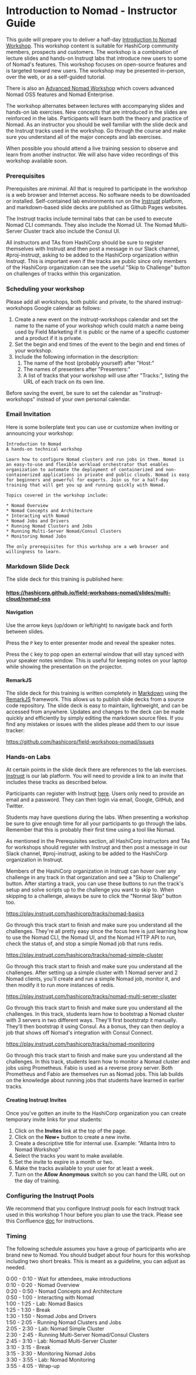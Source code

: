 # Introduction to Nomad - Instructor Guide

This guide will prepare you to deliver a half-day [Introduction to Nomad Workshop](https://hashicorp.github.io/field-workshops-nomad/slides/multi-cloud/nomad-oss). This workshop content is suitable for HashiCorp community members, prospects and customers. The workshop is a combination of lecture slides and hands-on Instruqt labs that introduce new users to some of Nomad's features. This workshop focuses on open-source features and is targeted toward new users. The workshop may be presented in-person, over the web, or as a self-guided tutorial.

There is also an [Advanced Nomad Workshop](https://hashicorp.github.io/field-workshops-nomad/slides/multi-cloud/advanced-nomad/#1) which covers advanced Nomad OSS features and Nomad Enterprise.

The workshop alternates between lectures with accompanying slides and hands-on lab exercises. New concepts that are introduced in the slides are reinforced in the labs. Participants will learn both the theory and practice of Nomad. As an instructor you should be well familiar with the slide deck and the Instruqt tracks used in the workshop. Go through the course and make sure you understand all of the major concepts and lab exercises.

When possible you should attend a live training session to observe and learn from another instructor. We will also have video recordings of this workshop available soon.

### Prerequisites
Prerequisites are minimal. All that is required to participate in the workshop is a web browser and Internet access. No software needs to be downloaded or installed. Self-contained lab environments run on the [Instruqt](https://play.instruqt.com/hashicorp) platform, and markdown-based slide decks are published as Github Pages websites.

The Instruqt tracks include terminal tabs that can be used to execute Nomad CLI commands. They also include the Nomad UI. The Nomad Multi-Server Cluster track also include the Consul UI.

All instructors and TAs from HashiCorp should be sure to register themselves with Instruqt and then post a message in our Slack channel, #proj-instruqt, asking to be added to the HashiCorp organization within Instruqt. This is important even if the tracks are public since only members of the HashiCorp organization can see the useful "Skip to Challenge" button on challenges of tracks within this organization.

### Scheduling your workshop
Please add all workshops, both public and private, to the shared instruqt-workshops Google calendar as follows:

1. Create a new event on the instruqt-workshops calendar and set the name to the name of your workshop which could match a name being used by Field Marketing if it is public or the name of a specific customer and a product if it is private.
2. Set the begin and end times of the event to the begin and end times of your workshop.
3. Include the following information in the description:
    1. The name of the host (probably yourself) after "Host:"
    2. The names of presenters after "Presenters:"
    3. A list of tracks that your workshop will use after "Tracks:", listing the URL of each track on its own line.

Before saving the event, be sure to set the calendar as "instruqt-workshops" instead of your own personal calendar.

### Email Invitation
Here is some boilerplate text you can use or customize when inviting or announcing your workshop:

```
Introduction to Nomad
A hands-on technical workshop

Learn how to configure Nomad clusters and run jobs in them. Nomad is an easy-to-use and flexible workload orchestrator that enables organization to automate the deployment of containerized and non-containerized applications in private and public clouds. Nomad is easy for beginners and powerful for experts. Join us for a half-day training that will get you up and running quickly with Nomad.

Topics covered in the workshop include:

* Nomad Overview
* Nomad Concepts and Architecture
* Interacting with Nomad
* Nomad Jobs and Drivers
* Running Nomad Clusters and Jobs
* Running Multi-Server Nomad/Consul Clusters
* Monitoring Nomad Jobs

The only prerequisites for this workshop are a web browser and willingness to learn.
```

### Markdown Slide Deck
The slide deck for this training is published here:

#### https://hashicorp.github.io/field-workshops-nomad/slides/multi-cloud/nomad-oss

#### Navigation
Use the arrow keys (up/down or left/right) to navigate back and forth between slides.

Press the `P` key to enter presenter mode and reveal the speaker notes.

Press the `C` key to pop open an external window that will stay synced with your speaker notes window. This is useful for keeping notes on your laptop while showing the presentation on the projector.

#### RemarkJS
The slide deck for this training is written completely in [Markdown](https://guides.github.com/features/mastering-markdown/) using the [RemarkJS](https://remarkjs.com/#1) framework. This allows us to publish slide decks from a source code repository. The slide deck is easy to maintain, lightweight, and can be accessed from anywhere. Updates and changes to the deck can be made quickly and efficiently by simply editing the markdown source files. If you find any mistakes or issues with the slides please add them to our issue tracker:

https://github.com/hashicorp/field-workshops-nomad/issues

### Hands-on Labs
At certain points in the slide deck there are references to the lab exercises. [Instruqt](https://instruqt.com/hashicorp) is our lab platform. You will need to provide a link to an invite that includes these tracks as described below.

Participants can register with Instruqt [here](https://play.instruqt.com/signup). Users only need to provide an email and a password. They can then login via email, Google, GitHub, and Twitter.

Students may have questions during the labs. When presenting a workshop be sure to give enough time for all your participants to go through the labs. Remember that this is probably their first time using a tool like Nomad.

As mentioned in the Prerequisites section, all HashiCorp instructors and TAs for workshops should register with Instruqt and then post a message in our Slack channel, #proj-instruqt, asking to be added to the HashiCorp organization in Instruqt.

Members of the HashiCorp organization in Instruqt can hover over any challenge in any track in that organization and see a "Skip to Challenge" button. After starting a track, you can use these buttons to run the track's setup and solve scripts up to the challenge you want to skip to. When skipping to a challenge, always be sure to click the "Normal Skip" button too.

https://play.instruqt.com/hashicorp/tracks/nomad-basics

Go through this track start to finish and make sure you understand all the challenges. They're all pretty easy since the focus here is just learning how to use the Nomad CLI, the Nomad UI, and the Nomad HTTP API to run, check the status of, and stop a simple Nomad job that runs redis.

https://play.instruqt.com/hashicorp/tracks/nomad-simple-cluster

Go through this track start to finish and make sure you understand all the challenges. After setting up a simple cluster with 1 Nomad server and 2 Nomad clients, you'll create and run a simple Nomad job, monitor it, and then modify it to run more instances of redis.

https://play.instruqt.com/hashicorp/tracks/nomad-multi-server-cluster

Go through this track start to finish and make sure you understand all the challenges. In this track, students learn how to bootstrap a Nomad cluster with 3 servers in two different ways. They'll first bootstratp it manually. They'll then bootstrap it using Consul.  As a bonus, they can then deploy a job that shows off Nomad's integration with Consul Connect.

https://play.instruqt.com/hashicorp/tracks/nomad-monitoring

Go through this track start to finish and make sure you understand all the challenges. In this track, students learn how to monitor a Nomad cluster and jobs using Prometheus. Fabio is used as a reverse proxy server. Both Prometheus and Fabio are themselves run as Nomad jobs. This lab builds on the knowledge about running jobs that students have learned in earlier tracks.

#### Creating Instruqt Invites
Once you've gotten an invite to the HashiCorp organization you can create temporary invite links for your students:

1. Click on the **Invites** link at the top of the page.
2. Click on the **New+** button to create a new invite.
3. Create a descriptive title for internal use. Example: "Atlanta Intro to Nomad Workshop"
4. Select the tracks you want to make available.
5. Set the invite to expire in a month or two.
6. Make the tracks available to your user for at least a week.
7. Turn on the **Allow Anonymous** switch so you can hand the URL out on the day of training.

### Configuring the Instruqt Pools
We recommend that you configure Instruqt pools for each Instruqt track used in this workshop 1 hour before you plan to use the track. Please see this Confluence [doc](https://hashicorp.atlassian.net/wiki/spaces/SE/pages/511574174/Instruqt+and+Remark+Contributor+Guide#InstruqtandRemarkContributorGuide-ConfiguringInstruqtPools) for instructions.

### Timing
The following schedule assumes you have a group of participants who are brand new to Nomad. You should budget about four hours for this workshop including two short breaks. This is meant as a guideline, you can adjust as needed.

0:00 - 0:10 - Wait for attendees, make introductions<br>
0:10 - 0:20 - Nomad Overview<br>
0:20 - 0:50 - Nomad Concepts and Architecture<br>
0:50 - 1:00 - Interacting with Nomad<br>
1:00 - 1:25 - Lab: Nomad Basics<br>
1:25 - 1:30 - Break<br>
1:30 - 1:50 - Nomad Jobs and Drivers<br>
1:50 - 2:05 - Running Nomad Clusters and Jobs<br>
2:05 - 2:30 - Lab: Nomad Simple Cluster<br>
2:30 - 2:45 - Running Multi-Server Nomad/Consul Clusters<br>
2:45 - 3:10 - Lab: Nomad Multi-Server Cluster<br>
3:10 - 3:15 - Break<br>
3:15 - 3:30 - Monitoring Nomad Jobs<br>
3:30 - 3:55 - Lab: Nomad Monitoring <br>
3:55 - 4:05 - Wrap-up<br>
